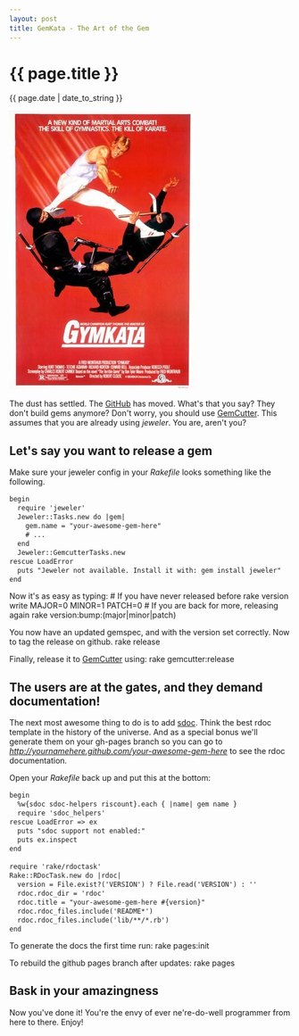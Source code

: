 ```yaml
---
layout: post
title: GemKata - The Art of the Gem
---
```

{{ page.title }}
================
<p class="meta">{{ page.date | date_to_string }}</p>

  <img class="awesome-image" src="/images/posts/gymkata.jpg" border="0" title="It's not like I could find a picture of GemKata, so deal with this" />

The dust has settled.   The [GitHub](http://github.com) has moved.  What's that you say?  They don't build gems anymore?  Don't worry, you should use [GemCutter](http://gemcutter.com).   This assumes that you are already using *jeweler*.  You are, aren't you?

## Let's say you want to release a gem

Make sure your jeweler config in your *Rakefile* looks something like the following.

    begin
      require 'jeweler'
      Jeweler::Tasks.new do |gem|
        gem.name = "your-awesome-gem-here"
        # ...
      end
      Jeweler::GemcutterTasks.new
    rescue LoadError
      puts "Jeweler not available. Install it with: gem install jeweler"
    end

Now it's as easy as typing:
    # If you have never released before
    rake version write MAJOR=0 MINOR=1 PATCH=0
    # If you are back for more, releasing again
    rake version:bump:(major|minor|patch)

You now have an updated gemspec, and with the version set correctly.  Now to tag the release on github.
    rake release

Finally, release it to [GemCutter](http://gemcutter.com) using:
    rake gemcutter:release 

## The users are at the gates, and they demand documentation!

The next most awesome thing to do is to add [sdoc](http://github.com/voloko/sdoc).  Think the best rdoc template in the history of the universe.  And as a special bonus we'll generate them on your gh-pages branch so you can go to *http://yournamehere.github.com/your-awesome-gem-here* to see the rdoc documentation.

Open your *Rakefile* back up and put this at the bottom:

    begin
      %w{sdoc sdoc-helpers riscount}.each { |name| gem name }
      require 'sdoc_helpers'
    rescue LoadError => ex
      puts "sdoc support not enabled:"
      puts ex.inspect
    end

    require 'rake/rdoctask'
    Rake::RDocTask.new do |rdoc|
      version = File.exist?('VERSION') ? File.read('VERSION') : ''
      rdoc.rdoc_dir = 'rdoc'
      rdoc.title = "your-awesome-gem-here #{version}"
      rdoc.rdoc_files.include('README*')
      rdoc.rdoc_files.include('lib/**/*.rb')
    end

To generate the docs the first time run:
    rake pages:init

To rebuild the github pages branch after updates:
    rake pages

## Bask in your amazingness

Now you've done it!  You're the envy of ever ne're-do-well programmer from here to there.   Enjoy!
